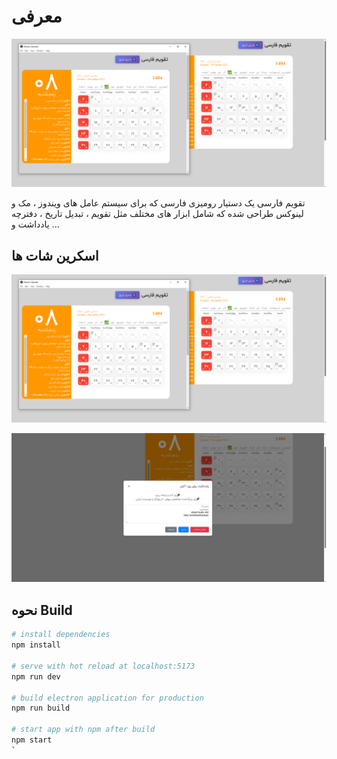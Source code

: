 # معرفی

<p align="center">
    <img src="assets/Persian Calendar 3.png" width="700" alt="loutos">
</p>

تقویم فارسی یک دستیار رومیزی فارسی که برای سیستم عامل های ویندوز ، مک و لینوکس طراحی شده که شامل ابزار های مختلف مثل تقویم ،  تبدیل تاریخ ، دفترچه
یادداشت و ...

## اسکرین شات ها

<p align="center">
    <img src="assets/Persian Calendar 3.png" alt="Persian Calendar screenshot 1" width="600">
</p>
<p align="center">
    <img src="assets/Persian Calendar 2 - Note 2.png" alt="Persian Calendar screenshot 2" width="600">
</p>

## نحوه Build

``` bash
# install dependencies
npm install

# serve with hot reload at localhost:5173
npm run dev

# build electron application for production
npm run build

# start app with npm after build
npm start
`